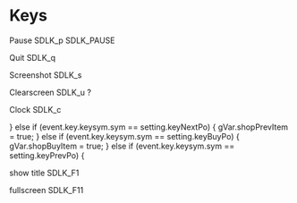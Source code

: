 # Keys

Pause
SDLK_p
SDLK_PAUSE

Quit
SDLK_q

Screenshot
SDLK_s

Clearscreen
SDLK_u ?

Clock
SDLK_c

} else if (event.key.keysym.sym == setting.keyNextPo) {
    gVar.shopPrevItem = true;
} else if (event.key.keysym.sym == setting.keyBuyPo) {
    gVar.shopBuyItem = true;
} else if (event.key.keysym.sym == setting.keyPrevPo) {

show title
SDLK_F1

fullscreen
SDLK_F11
